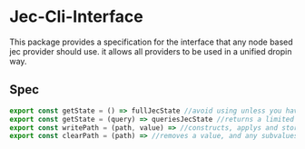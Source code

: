 # Jec-Cli-Interface

This package provides a specification for the interface that any node based jec provider should use. it allows all providers to be used in a unified dropin way.

## Spec

```js
export const getState = () => fullJecState //avoid using unless you have to, returns full compiled Jec state.
export const getState = (query) => queriesJecState //returns a limited representation of the Jec state, so you only get what you need.
export const writePath = (path, value) => //constructs, applys and stores an action to write a value at path.
export const clearPath = (path) => //removes a value, and any subvalues at path
```

